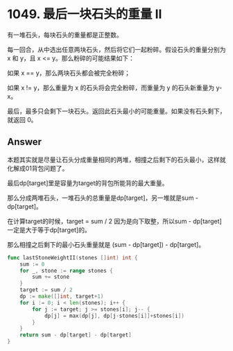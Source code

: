 # 1049. 最后一块石头的重量 II

有一堆石头，每块石头的重量都是正整数。

每一回合，从中选出任意两块石头，然后将它们一起粉碎。假设石头的重量分别为 x 和 y，且 x <= y。那么粉碎的可能结果如下：

如果 x == y，那么两块石头都会被完全粉碎；

如果 x != y，那么重量为 x 的石头将会完全粉碎，而重量为 y 的石头新重量为 y-x。

最后，最多只会剩下一块石头。返回此石头最小的可能重量。如果没有石头剩下，就返回 0。

## Answer

本题其实就是尽量让石头分成重量相同的两堆，相撞之后剩下的石头最小，这样就化解成01背包问题了。

最后dp[target]里是容量为target的背包所能背的最大重量。

那么分成两堆石头，一堆石头的总重量是dp[target]，另一堆就是sum - dp[target]。

在计算target的时候，target = sum / 2 因为是向下取整，所以sum - dp[target] 一定是大于等于dp[target]的。

那么相撞之后剩下的最小石头重量就是 (sum - dp[target]) - dp[target]。

```go
func lastStoneWeightII(stones []int) int {
	sum := 0
	for _, stone := range stones {
		sum += stone
	}
	target := sum / 2
	dp := make([]int, target+1)
	for i := 0; i < len(stones); i++ {
		for j := target; j >= stones[i]; j-- {
			dp[j] = max(dp[j], dp[j-stones[i]]+stones[i])
		}
	}
	return sum - dp[target] - dp[target]
}
```